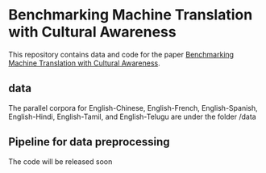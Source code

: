 # Benchmarking Machine Translation with Cultural Awareness

This repository contains data and code for the paper [Benchmarking Machine Translation with Cultural Awareness](https://arxiv.org/abs/2305.14328).

## data
The parallel corpora for English-Chinese, English-French, English-Spanish, English-Hindi, English-Tamil, and English-Telugu are under the folder /data

## Pipeline for data preprocessing
The code will be released soon
